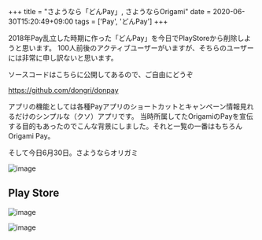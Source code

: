 +++
title = "さようなら「どんPay」, さようならOrigami"
date = 2020-06-30T15:20:49+09:00
tags = ['Pay', 'どんPay']
+++

2018年Pay乱立した時期に作った「どんPay」を今日でPlayStoreから削除しようと思います。
100人前後のアクティブユーザーがいますが、そちらのユーザーには非常に申し訳ないと思います。

ソースコードはこちらに公開してあるので、ご自由にどうぞ

https://github.com/dongri/donpay

アプリの機能としては各種Payアプリのショートカットとキャンペーン情報見れるだけのシンプルな（クソ）アプリです。
当時所属してたOrigamiのPayを宣伝する目的もあったのでこんな背景にしました。それと一覧の一番はもちろんOrigami Pay。

そして今日6月30日。さようならオリガミ

![image](/images/post/2020-06-30/donpay-0.png)

## Play Store
![image](/images/post/2020-06-30/donpay-1.png)


![image](/images/post/2020-06-30/donpay-2.png)
